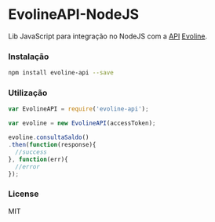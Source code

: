 # EvolineAPI-NodeJS
Lib JavaScript para integração no NodeJS com a [API](https://api.evoline.com.br/doc/) [Evoline](http://www.evoline.com.br/).

### Instalação

```bash
npm install evoline-api --save
```

### Utilização
```javascript
var EvolineAPI = require('evoline-api');

var evoline = new EvolineAPI(accessToken);

evoline.consultaSaldo()
.then(function(response){
  //success
}, function(err){
  //error
});
```

### License

MIT
